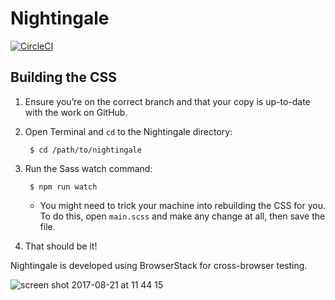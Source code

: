 # Nightingale

[![CircleCI](https://circleci.com/gh/NHSLeadership/nightingale/tree/develop.svg?style=svg)](https://circleci.com/gh/NHSLeadership/nightingale/tree/develop)

## Building the CSS

1. Ensure you’re on the correct branch and that your copy is up-to-date with the
   work on GitHub.
2. Open Terminal and `cd` to the Nightingale directory:

        $ cd /path/to/nightingale
3. Run the Sass watch command:

        $ npm run watch
   * You might need to trick your machine into rebuilding the CSS for you. To do
     this, open `main.scss` and make any change at all, then save the file.
4. That should be it!


Nightingale is developed using BrowserStack for cross-browser testing.

![screen shot 2017-08-21 at 11 44 15](https://user-images.githubusercontent.com/23170050/29515891-23e80f46-8666-11e7-9a35-1136d498d61c.png)
